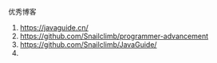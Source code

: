 优秀博客

1. https://javaguide.cn/
2. https://github.com/Snailclimb/programmer-advancement
3. https://github.com/Snailclimb/JavaGuide/
4. 